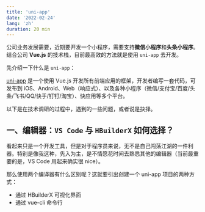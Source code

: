 ```yaml
---
title: 'uni-app'
date: '2022-02-24'
lang: 'zh'
duration: 20 min
---
```


公司业务发展需要，近期要开发一个小程序，需要支持**微信小程序**和**头条小程序**。结合公司 **Vue.js** 的技术栈，目前最高效的方法就是使用 `uni-app` 去开发。

先介绍一下什么是 `uni-app`：

[uni-app](https://github.com/dcloudio/uni-app) 是一个使用 Vue.js 开发所有前端应用的框架，开发者编写一套代码，可发布到 iOS、Android、Web（响应式）、以及各种小程序（微信/支付宝/百度/头条/飞书/QQ/快手/钉钉/淘宝）、快应用等多个平台。

以下是在技术调研的过程中，遇到的一些问题，或者说是抉择。

## 一、编辑器：`VS Code` 与 `HBuilderX` 如何选择？

看起来只是一个开发工具，但是对于程序员来说，无不是自己闯荡江湖的一件利器。特别是像我这种，先入为主，是不情愿花时间去熟悉其他的编辑器（当前最重要的是，VS Code 用起来确实很 nice）。

那么使用两个编译器有什么区别呢？这就要引出创建一个 uni-app 项目的两种方式：

- 通过 HBuilderX 可视化界面
- 通过 vue-cli 命令行
